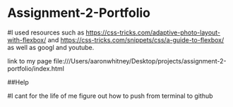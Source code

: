 # Assignment-2-Portfolio

#I used resources such as https://css-tricks.com/adaptive-photo-layout-with-flexbox/ and 
https://css-tricks.com/snippets/css/a-guide-to-flexbox/ as well as googl and youtube.

link to my page file:///Users/aaronwhitney/Desktop/projects/assignment-2-portfolio/index.html

##Help

#I cant for the life of me figure out how to push from terminal to github
